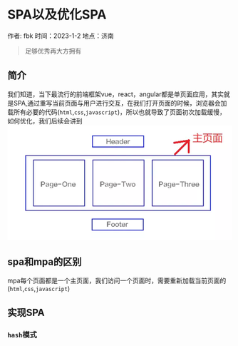 # SPA以及优化SPA

作者: fbk
时间：2023-1-2
地点：济南
>足够优秀再大方拥有 

## 简介
我们知道，当下最流行的前端框架vue，react，angular都是单页面应用，其实就是SPA,通过重写当前页面与用户进行交互，在我们打开页面的时候，浏览器会加载所有必要的代码(`html`,`css`,`javascript`)，所以也就导致了页面初次加载缓慢，如何优化，我们后续会讲到
![](../img/2023-1-2/spa.png)
## spa和mpa的区别
mpa每个页面都是一个主页面，我们访问一个页面时，需要重新加载当前页面的(`html`,`css`,`javascript`)
## 实现SPA
### `hash`模式

